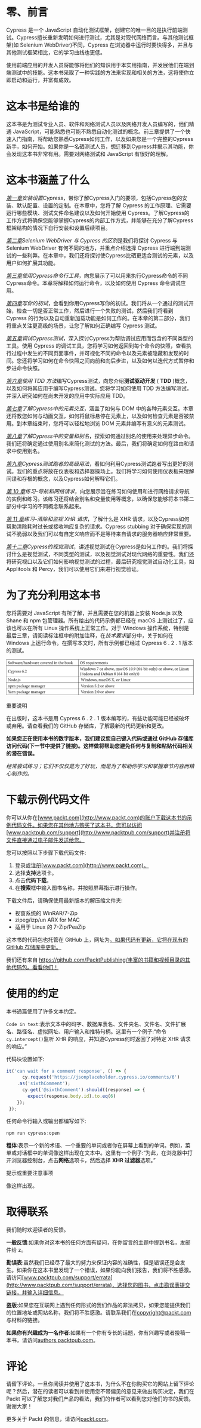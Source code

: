 # 零、前言

Cypress 是一个 JavaScript 自动化测试框架，创建它的唯一目的是执行前端测试。Cypress擅长重新发明如何进行测试，尤其是对现代网络而言。与其他测试框架(如 Selenium WebDriver)不同，Cypress 在浏览器中运行时要快得多，并且与其他测试框架相比，它的学习曲线也更低。

使用前端应用的开发人员将能够将他们的知识用于本实用指南，并发展他们在端到端测试中的技能。这本书采取了一种实践的方法来实现和相关的方法，这将使你立即启动和运行，并富有成效。

# 这本书是给谁的

这本书是为测试专业人员、软件和网络测试人员以及网络开发人员编写的，他们精通 JavaScript，可能熟悉也可能不熟悉自动化测试的概念。前三章提供了一个快速入门指南，将帮助您熟悉Cypress如何工作，以及如果您是一个完整的Cypress新手，如何开始。如果你是一名硒测试人员，想迁移到Cypress并揭示其功能，你会发现这本书非常有用。需要对网络测试和 JavaScript 有很好的理解。

# 这本书涵盖了什么

[*第一章*](01.html#_idTextAnchor025)*安装设置Cypress*，带你了解Cypress入门的要领，包括Cypress包的安装、默认配置、设置的定制。在本章中，您将了解 Cypress 的工作原理、它需要运行哪些模块、测试文件命名建议以及如何开始使用 Cypress。了解Cypress的工作方式将确保您能够掌握Cypress的内部工作方式，并能够在充分了解Cypress框架结构的情况下自行安装和设置后续项目。

[*第二章*](02.html#_idTextAnchor055)*Selenium WebDriver 与 Cypress 的区别*是我们将探讨 Cypress 与 Selenium WebDriver 有何不同的地方，并重点介绍选择 Cypress 进行端到端测试的一些利弊。在本章中，我们还将探讨使Cypress比硒更适合测试的元素，以及用户如何扩展其功能。

[*第三章*](03.html#_idTextAnchor074)*使用Cypress命令行工具*，向您展示了可以用来执行Cypress命令的不同Cypress命令。本章将解释如何运行命令，以及如何使用 Cypress 命令调试应用。

[*第四章*](04.html#_idTextAnchor090)*写你的初试*，会看到你用Cypress写你的初试。我们将从一个通过的测试开始，检查一切是否正常工作，然后进行一个失败的测试，然后我们将看到 Cypress 的行为以及自动重新加载功能是如何工作的。在本章的第二部分，我们将重点关注更高级的场景，让您了解如何正确编写 Cypress 测试。

[*第五章*](05.html#_idTextAnchor119)*调试Cypress测试*，深入探讨Cypress为帮助调试应用而包含的不同类型的工具。使用 Cypress 的调试工具，您将学习如何返回到每个命令的快照，查看执行过程中发生的不同页面事件，并可视化不同的命令以及元素被隐藏和发现的时间。您还将学习如何在命令快照之间向前和向后步进，以及如何以迭代方式暂停和步进命令快照。

[*第六章*](06.html#_idTextAnchor148)*使用 TDD 方法*编写Cypress测试，向您介绍**测试驱动开发** ( **TDD** )概念，以及如何将其应用于编写Cypress测试。您将学习如何使用 TDD 方法编写测试，并深入研究如何在尚未开发的应用中实际应用 TDD。

[*第七章*](07.html#_idTextAnchor167)*了解Cypress中的元素交互*，涵盖了如何与 DOM 中的各种元素交互。本章还将教您如何与动画交互，如何将鼠标悬停在元素上，以及如何检查元素是否被禁用。到本章结束时，您将可以轻松地浏览 DOM 元素并编写有意义的元素测试。

[*第八章*](08.html#_idTextAnchor183)*了解Cypress中的变量和别名*，探索如何通过别名的使用来处理异步命令。我们还将确定通过使用别名来简化测试的方法。最后，我们将确定如何在路由和请求中使用别名。

[*第九章*](09.html#_idTextAnchor196)*Cypress测试跑者的高级用法*，看如何利用Cypress测试跑者写出更好的测试。我们的重点将放在仪表板和选择器操场上。我们将学习如何使用仪表板来理解间谍和存根的概念，以及Cypress如何解释它们。

[*第 10 章*](10.html#_idTextAnchor211)*练习–导航和网络请求*，向您展示旨在练习如何使用和进行网络请求导航的实例和练习。该练习还将结合别名和变量使用等概念，以确保您能够将本书第二部分中学习的不同概念联系起来。

[*第 11 章*](11.html#_idTextAnchor232)*练习–清除和监视 XHR 请求*，了解什么是 XHR 请求，以及Cypress如何帮助清除耗时过长或接收响应复杂的请求。Cypress stubbing 对于确保实现的测试不脆弱以及我们可以有自定义响应而不是等待来自请求的服务器响应非常重要。

[*第十二章*](12.html#_idTextAnchor251)*Cypress的视觉测试*，讲述视觉测试在Cypress是如何工作的。我们将探讨什么是视觉测试，不同类型的测试，以及视觉测试对现代网络的重要性。我们还将研究视口以及它们如何影响视觉测试的过程，最后研究视觉测试自动化工具，如 Applitools 和 Percy，我们可以使用它们来进行视觉验证。

# 为了充分利用这本书

您将需要对 JavaScript 有所了解，并且需要在您的机器上安装 Node.js 以及 Shane 和 npm 包管理器。所有给出的代码示例都已经在 macOS 上测试过了，应该也可以在所有 Linux 操作系统上正常工作。对于 Windows 操作系统，特别是最后三章，请阅读标注框中的附加注释，在*技术要求*部分中，关于如何在 Windows 上运行命令。在撰写本文时，所有示例都已经过 Cypress 6 . 2 . 1 版本的测试。

![](img/B15616_Preface_Table_1_AM.jpg)

重要说明

在出版时，这本书是用 Cypress 6 . 2 . 1 版本编写的，有些功能可能已经被破坏或弃用。请查看我们的 GitHub 存储库，了解最新的代码更新和更改。

**如果您正在使用本书的数字版本，我们建议您自己键入代码或通过 GitHub 存储库访问代码(下一节中提供了链接)。这样做将帮助您避免任何与复制和粘贴代码相关的潜在错误。**

*经常尝试练习；它们不仅仅是为了好玩，而是为了帮助你学习和掌握章节内容而精心制作的。*

# 下载示例代码文件

你可以从你在[www.packt.com](http://www.packt.com)的账户下载这本书的示例代码文件。如果您在其他地方购买了这本书，您可以访问[www.packtpub.com/support](http://www.packtpub.com/support)并注册将文件直接通过电子邮件发送给您。

您可以按照以下步骤下载代码文件:

1.  登录或注册[www.packt.com](http://www.packt.com)。
2.  选择**支持**选项卡。
3.  点击**代码下载**。
4.  在**搜索**框中输入图书名称，并按照屏幕指示进行操作。

下载文件后，请确保使用最新版本的解压缩文件夹:

*   视窗系统的 WinRAR/7-Zip
*   zipeg/izp/un ARX for MAC
*   适用于 Linux 的 7-Zip/PeaZip

这本书的代码包也托管在 GitHub 上，网址为[。如果代码有更新，它将在现有的 GitHub 存储库中更新。](https://github.com/PacktPublishing/End-to-End-Web-Testing-with-Cypress)

我们还有来自 https://github.com/PacktPublishing/丰富的书籍和视频目录的其他代码包。看看他们！

# 使用的约定

本书通篇使用了许多文本约定。

`Code in text`:表示文本中的码字、数据库表名、文件夹名、文件名、文件扩展名、路径名、虚拟网址、用户输入和推特句柄。这里有一个例子:“命令`cy.intercept()`监听 XHR 的响应，并知道Cypress何时返回了对特定 XHR 请求的响应。”

代码块设置如下:

```js
it('can wait for a comment response', () => {
      cy.request('https://jsonplaceholder.cypress.io/comments/6')
    .as('sixthComment');
      cy.get('@sixthComment').should((response) => {
        expect(response.body.id).to.eq(6)
    });
 });
```

任何命令行输入或输出都编写如下:

```js
npm run cypress:open 
```

**粗体**:表示一个新的术语、一个重要的单词或者你在屏幕上看到的单词。例如，菜单或对话框中的单词像这样出现在文本中。这里有一个例子:“为此，在浏览器中打开浏览器控制台，点击**网络**选项卡，然后选择 **XHR 过滤器**选项。”

提示或重要注意事项

像这样出现。

# 取得联系

我们随时欢迎读者的反馈。

**一般反馈**:如果你对这本书的任何方面有疑问，在你留言的主题中提到书名，发邮件给 z。

**勘误表**:虽然我们已经尽了最大的努力来保证内容的准确性，但是错误还是会发生。如果你在这本书里发现了一个错误，如果你能向我们报告，我们将不胜感激。请访问[www.packtpub.com/support/errata](http://www.packtpub.com/support/errata)，选择您的图书，点击勘误表提交链接，并输入详细信息。

**盗版**:如果您在互联网上遇到任何形式的我们作品的非法拷贝，如果您能提供我们的位置地址或网站名称，我们将不胜感激。请联系我们在[copyright@packt.com](mailto:copyright@packt.com)与材料的链接。

**如果你有兴趣成为一名作者**:如果有一个你有专长的话题，你有兴趣写或者投稿一本书，请访问[authors.packtpub.com](http://authors.packtpub.com)。

# 评论

请留下评论。一旦你阅读并使用了这本书，为什么不在你购买它的网站上留下评论呢？然后，潜在的读者可以看到并使用您不带偏见的意见来做出购买决定，我们在 Packt 可以了解您对我们产品的看法，我们的作者可以看到您对他们的书的反馈。谢谢大家！

更多关于 Packt 的信息，请访问[packt.com](http://packt.com)。
